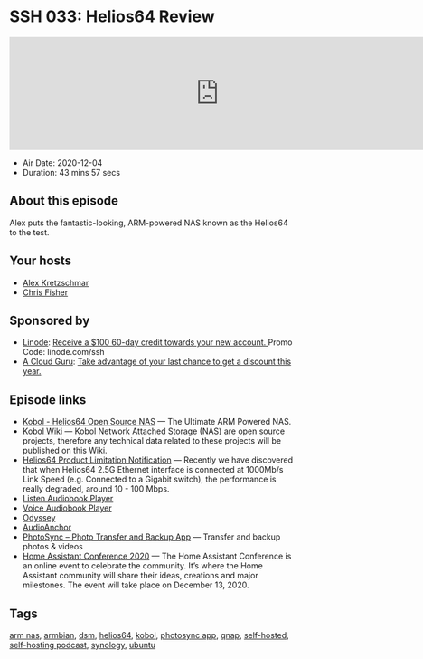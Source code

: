 # SSH 033: Helios64 Review

<iframe src="https://player.fireside.fm/v2/dUlrHQih+srpsvxjl?theme=dark" width="740" height="200" frameborder="0" scrolling="no"></iframe>

* Air Date: 2020-12-04
* Duration: 43 mins 57 secs

## About this episode

Alex puts the fantastic-looking, ARM-powered NAS known as the Helios64 to the test.

## Your hosts
* [Alex Kretzschmar](https://selfhosted.show/hosts/alexktz)
* [Chris Fisher](https://selfhosted.show/hosts/chrislas)

## Sponsored by

  * [Linode](https://linode.com/ssh): [Receive a $100 60-day credit towards your new account. ](https://linode.com/ssh) Promo Code: linode.com/ssh
  * [A Cloud Guru](https://acloudguru.com/pricing/?utm_source=jupiter&utm_medium=cpc&utm_campaign=2020_blackfriday): [Take advantage of your last chance to get a discount this year.](https://acloudguru.com/pricing/?utm_source=jupiter&utm_medium=cpc&utm_campaign=2020_blackfriday)



## Episode links

  * [Kobol - Helios64 Open Source NAS](https://kobol.io/# "Kobol - Helios64 Open Source NAS") — The Ultimate ARM Powered NAS.
  * [Kobol Wiki](https://wiki.kobol.io/ "Kobol Wiki") — Kobol Network Attached Storage (NAS) are open source projects, therefore any technical data related to these projects will be published on this Wiki.
  * [Helios64 Product Limitation Notification](https://blog.kobol.io/2020/11/13/helios64-2-5g-ethernet-issue/ "Helios64 Product Limitation Notification") — Recently we have discovered that when Helios64 2.5G Ethernet interface is connected at 1000Mb/s Link Speed (e.g. Connected to a Gigabit switch), the performance is really degraded, around 10 - 100 Mbps.
  * [Listen Audiobook Player](https://play.google.com/store/apps/details?id=com.acmeandroid.listen "Listen Audiobook Player")
  * [Voice Audiobook Player](https://play.google.com/store/apps/details?id=de.ph1b.audiobook&hl=en_US "Voice Audiobook Player")
  * [Odyssey](https://f-droid.org/en/packages/org.gateshipone.odyssey/ "Odyssey")
  * [AudioAnchor](https://f-droid.org/en/packages/com.prangesoftwaresolutions.audioanchor/ "AudioAnchor")
  * [PhotoSync – Photo Transfer and Backup App](https://www.photosync-app.com/home.html "PhotoSync – Photo Transfer and Backup App") — Transfer and backup photos & videos
  * [Home Assistant Conference 2020](https://www.home-assistant.io/conference "Home Assistant Conference 2020") — The Home Assistant Conference is an online event to celebrate the community. It’s where the Home Assistant community will share their ideas, creations and major milestones. The event will take place on December 13, 2020.



## Tags

[arm nas](https://selfhosted.show/tags/arm%20nas), [armbian](https://selfhosted.show/tags/armbian), [dsm](https://selfhosted.show/tags/dsm), [helios64](https://selfhosted.show/tags/helios64), [kobol](https://selfhosted.show/tags/kobol), [photosync app](https://selfhosted.show/tags/photosync%20app), [qnap](https://selfhosted.show/tags/qnap), [self-hosted](https://selfhosted.show/tags/self-hosted), [self-hosting podcast](https://selfhosted.show/tags/self-hosting%20podcast), [synology](https://selfhosted.show/tags/synology), [ubuntu](https://selfhosted.show/tags/ubuntu)